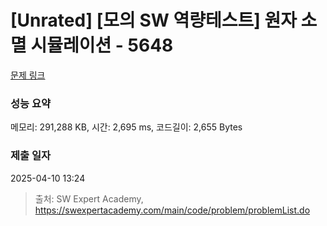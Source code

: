 # [Unrated] [모의 SW 역량테스트] 원자 소멸 시뮬레이션 - 5648 

[문제 링크](https://swexpertacademy.com/main/code/problem/problemDetail.do?contestProbId=AWXRFInKex8DFAUo) 

### 성능 요약

메모리: 291,288 KB, 시간: 2,695 ms, 코드길이: 2,655 Bytes

### 제출 일자

2025-04-10 13:24



> 출처: SW Expert Academy, https://swexpertacademy.com/main/code/problem/problemList.do